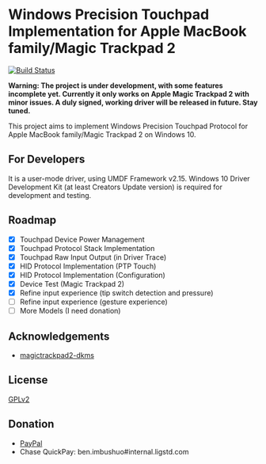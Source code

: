# Windows Precision Touchpad Implementation for Apple MacBook family/Magic Trackpad 2

[![Build Status](https://ligstd.visualstudio.com/_apis/public/build/definitions/7694e0d0-94e3-4fd2-b39a-ecd261e1ba2e/22/badge)](https://ligstd.visualstudio.com/Apple%20PTP%20Trackpad/)

**Warning: The project is under development, with some features incomplete yet. Currently it only works on Apple Magic Trackpad 2 with minor issues. A duly signed, working driver will be released in future. Stay tuned.**

This project aims to implement Windows Precision Touchpad Protocol for Apple MacBook family/Magic Trackpad 2 on Windows 10.

## For Developers

It is a user-mode driver, using UMDF Framework v2.15. Windows 10 Driver Development Kit (at least Creators Update version) is required for development and testing. 

## Roadmap

- [x] Touchpad Device Power Management
- [x] Touchpad Protocol Stack Implementation
- [x] Touchpad Raw Input Output (in Driver Trace)
- [x] HID Protocol Implementation (PTP Touch)
- [x] HID Protocol Implementation (Configuration)
- [x] Device Test (Magic Trackpad 2)
- [x] Refine input experience (tip switch detection and pressure)
- [ ] Refine input experience (gesture experience)
- [ ] More Models (I need donation)

## Acknowledgements

- [magictrackpad2-dkms](https://github.com/robbi5/magictrackpad2-dkms)

## License

[GPLv2](LICENSE.md)

## Donation

- [PayPal](https://www.paypal.com/paypalme/imbushuo)
- Chase QuickPay: ben.imbushuo#internal.ligstd.com